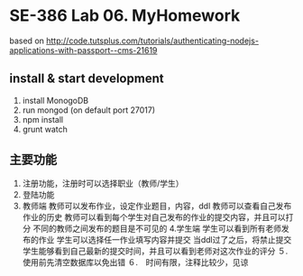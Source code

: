 # SE-386 Lab 06. MyHomework    

based on http://code.tutsplus.com/tutorials/authenticating-nodejs-applications-with-passport--cms-21619

## install & start development
1. install MonogoDB
2. run mongod (on default port 27017)
3. npm install
4. grunt watch

## 主要功能
1. 注册功能，注册时可以选择职业（教师/学生）
2. 登陆功能
3. 教师端
    教师可以发布作业，设定作业题目，内容，ddl
    教师可以查看自己发布作业的历史
    教师可以看到每个学生对自己发布的作业的提交内容，并且可以打分
    不同的教师之间发布的题目是不可见的
4.学生端
    学生可以看到所有老师发布的作业
    学生可以选择任一作业填写内容并提交
    当ddl过了之后，将禁止提交
    学生能够看到自己最新的提交时间，并且可以看到老师对这次作业的评分
５. 使用前先清空数据库以免出错
６.　时间有限，注释比较少，见谅